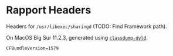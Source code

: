# Rapport Headers

Headers for `/usr/libexec/sharingd` (TODO: Find Framework path).

On MacOS Big Sur 11.2.3, generated using [`classdump-dyld`](https://github.com/limneos/classdump-dyld).

`CFBundleVersion=1579`

